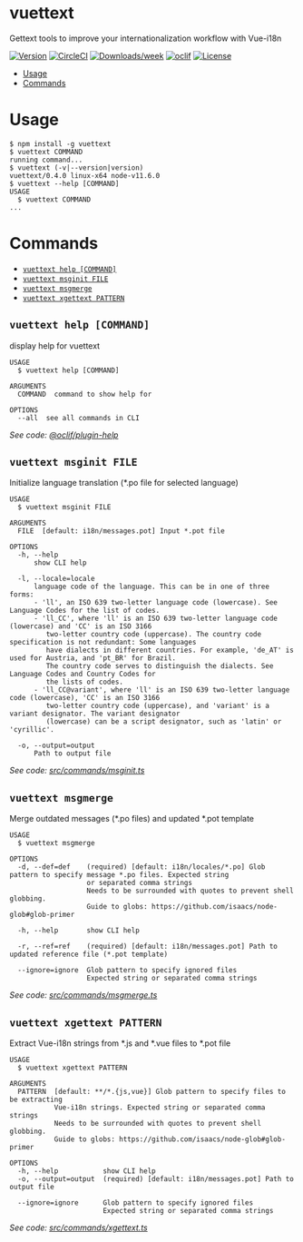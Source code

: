 vuettext
==============

Gettext tools to improve your internationalization workflow with Vue-i18n

[![Version](https://img.shields.io/npm/v/vuettext.svg)](https://npmjs.org/package/vuettext)
[![CircleCI](https://img.shields.io/circleci/project/github/shimarulin/vuettext.svg)](https://circleci.com/gh/shimarulin/vuettext)
[![Downloads/week](https://img.shields.io/npm/dw/vuettext.svg)](https://npmjs.org/package/vuettext)
[![oclif](https://img.shields.io/badge/cli-oclif-brightgreen.svg)](https://oclif.io)
[![License](https://img.shields.io/npm/l/vuettext.svg)](https://github.com/shimarulin/vuettext/blob/master/package.json)

<!-- toc -->
* [Usage](#usage)
* [Commands](#commands)
<!-- tocstop -->
# Usage
<!-- usage -->
```sh-session
$ npm install -g vuettext
$ vuettext COMMAND
running command...
$ vuettext (-v|--version|version)
vuettext/0.4.0 linux-x64 node-v11.6.0
$ vuettext --help [COMMAND]
USAGE
  $ vuettext COMMAND
...
```
<!-- usagestop -->
# Commands
<!-- commands -->
* [`vuettext help [COMMAND]`](#vuettext-help-command)
* [`vuettext msginit FILE`](#vuettext-msginit-file)
* [`vuettext msgmerge`](#vuettext-msgmerge)
* [`vuettext xgettext PATTERN`](#vuettext-xgettext-pattern)

## `vuettext help [COMMAND]`

display help for vuettext

```
USAGE
  $ vuettext help [COMMAND]

ARGUMENTS
  COMMAND  command to show help for

OPTIONS
  --all  see all commands in CLI
```

_See code: [@oclif/plugin-help](https://github.com/oclif/plugin-help/blob/v2.1.4/src/commands/help.ts)_

## `vuettext msginit FILE`

Initialize language translation (*.po file for selected language)

```
USAGE
  $ vuettext msginit FILE

ARGUMENTS
  FILE  [default: i18n/messages.pot] Input *.pot file

OPTIONS
  -h, --help
      show CLI help

  -l, --locale=locale
      language code of the language. This can be in one of three forms:
      - 'll', an ISO 639 two-letter language code (lowercase). See Language Codes for the list of codes.
      - 'll_CC', where 'll' is an ISO 639 two-letter language code (lowercase) and 'CC' is an ISO 3166
         two-letter country code (uppercase). The country code specification is not redundant: Some languages
         have dialects in different countries. For example, 'de_AT' is used for Austria, and 'pt_BR' for Brazil.
         The country code serves to distinguish the dialects. See Language Codes and Country Codes for
         the lists of codes.
      - 'll_CC@variant', where 'll' is an ISO 639 two-letter language code (lowercase), 'CC' is an ISO 3166
         two-letter country code (uppercase), and 'variant' is a variant designator. The variant designator
         (lowercase) can be a script designator, such as 'latin' or 'cyrillic'.

  -o, --output=output
      Path to output file
```

_See code: [src/commands/msginit.ts](https://github.com/shimarulin/vuettext/blob/v0.4.0/src/commands/msginit.ts)_

## `vuettext msgmerge`

Merge outdated messages (*.po files) and updated *.pot template

```
USAGE
  $ vuettext msgmerge

OPTIONS
  -d, --def=def    (required) [default: i18n/locales/*.po] Glob pattern to specify message *.po files. Expected string
                   or separated comma strings
                   Needs to be surrounded with quotes to prevent shell globbing.
                   Guide to globs: https://github.com/isaacs/node-glob#glob-primer

  -h, --help       show CLI help

  -r, --ref=ref    (required) [default: i18n/messages.pot] Path to updated reference file (*.pot template)

  --ignore=ignore  Glob pattern to specify ignored files
                   Expected string or separated comma strings
```

_See code: [src/commands/msgmerge.ts](https://github.com/shimarulin/vuettext/blob/v0.4.0/src/commands/msgmerge.ts)_

## `vuettext xgettext PATTERN`

Extract Vue-i18n strings from *.js and *.vue files to *.pot file

```
USAGE
  $ vuettext xgettext PATTERN

ARGUMENTS
  PATTERN  [default: **/*.{js,vue}] Glob pattern to specify files to be extracting
           Vue-i18n strings. Expected string or separated comma strings
           Needs to be surrounded with quotes to prevent shell globbing.
           Guide to globs: https://github.com/isaacs/node-glob#glob-primer

OPTIONS
  -h, --help           show CLI help
  -o, --output=output  (required) [default: i18n/messages.pot] Path to output file

  --ignore=ignore      Glob pattern to specify ignored files
                       Expected string or separated comma strings
```

_See code: [src/commands/xgettext.ts](https://github.com/shimarulin/vuettext/blob/v0.4.0/src/commands/xgettext.ts)_
<!-- commandsstop -->
